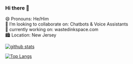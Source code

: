 ### Hi there 👋

😄 Pronouns: He/Him   
👯 I’m looking to collaborate on: Chatbots & Voice Assistants    
🔭 currently working on: wastedinkspace.com   
🏙 Location: New Jersey    


[![github stats](https://github-readme-stats.vercel.app/api?username=loagsword&show_icons=true&count_private=true&hide=stars)](https://github.com/loagsword)

[![Top Langs](https://github-readme-stats.vercel.app/api/top-langs/?username=loagsword&layout=compact&hide=jupyter%20notebook)](https://github.com/loagsword)




<!--
**loagsword/loagsword** is a ✨ _special_ ✨ repository because its `README.md` (this file) appears on your GitHub profile.

Here are some ideas to get you started:

- 🔭 I’m currently working on ...
- 🌱 I’m currently learning ...
- 👯 I’m looking to collaborate on ...
- 🤔 I’m looking for help with ...
- 💬 Ask me about ...
- 📫 How to reach me: ...
- 😄 Pronouns: ...
- ⚡ Fun fact: ...
-->
